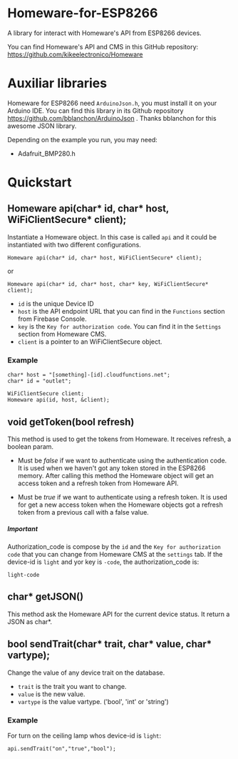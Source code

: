 # Homeware-for-ESP8266
A library for interact with Homeware's API from ESP8266 devices.

You can find Homeware's API and CMS in this GitHub repository: https://github.com/kikeelectronico/Homeware

# Auxiliar libraries

Homeware for ESP8266 need `ArduinoJson.h`, you must install it on your Arduino IDE. You can find this library in its Github repository https://github.com/bblanchon/ArduinoJson . Thanks bblanchon for this awesome JSON library.

Depending on the example you run, you may need:

- Adafruit_BMP280.h

# Quickstart

## Homeware api(char* id, char* host, WiFiClientSecure* client);

Instantiate a Homeware object. In this case is called `api` and it could be instantiated with two different configurations.

```
Homeware api(char* id, char* host, WiFiClientSecure* client);
```

or

```
Homeware api(char* id, char* host, char* key, WiFiClientSecure* client);
```
- `id` is the unique Device ID
- `host` is the API endpoint URL that you can find in the `Functions` section from Firebase Console.
- `key` is the `Key for authorization code`. You can find it in the `Settings` section from Homeware CMS.
- `client` is a pointer to an WiFiClientSecure object.

### Example

```
char* host = "[something]-[id].cloudfunctions.net";
char* id = "outlet";

WiFiClientSecure client;
Homeware api(id, host, &client);
```

## void getToken(bool refresh)

This method is used to get the tokens from Homeware. It receives refresh, a boolean param.

- Must be *false* if we want to authenticate using the authentication code. It is used when we haven't got any token stored in the ESP8266 memory. After calling this method the Homeware object will get an access token and a refresh token from Homeware API.

- Must be *true* if we want to authenticate using a refresh token. It is used for get a new access token when the Homeware objects got a refresh token from a previous call with a false value.


##### Important

Authorization_code is compose by the `id` and the `Key for authorization code` that you can change from Homeware CMS at the `settings` tab. If the device-id is `light` and yor key is `-code`, the authorization_code is:

```
light-code
```

## char* getJSON()

This method ask the Homeware API for the current device status. It return a JSON as char*.

## bool sendTrait(char* trait, char* value, char* vartype);

Change the value of any device trait on the database.

- `trait` is the trait you want to change.
- `value` is the new value.
- `vartype` is the value vartype. ('bool', 'int' or 'string')

### Example

For turn on the ceiling lamp whos device-id is `light`:

```
api.sendTrait("on","true","bool");
```
